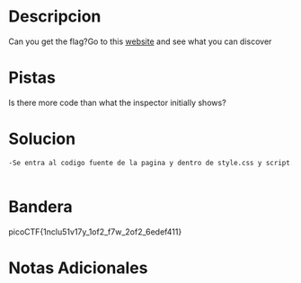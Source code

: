 # Descripcion 
Can you get the flag?Go to this [website](http://saturn.picoctf.net:63115/) and see what you can discover
# Pistas
Is there more code than what the inspector initially shows?
# Solucion 
```bash
-Se entra al codigo fuente de la pagina y dentro de style.css y script.js se encuetra la bandera en 2 partes.



```
# Bandera
picoCTF{1nclu51v17y_1of2_f7w_2of2_6edef411}
# Notas Adicionales